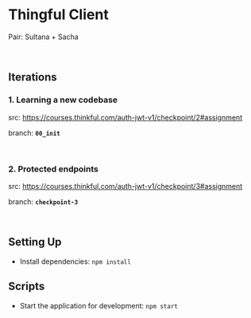 # Thingful Client

Pair: Sultana + Sacha

<br />

## Iterations

### 1. Learning a new codebase 
src: https://courses.thinkful.com/auth-jwt-v1/checkpoint/2#assignment

branch: **`00_init`**

<br />

### 2. Protected endpoints 
src: https://courses.thinkful.com/auth-jwt-v1/checkpoint/3#assignment

branch: **`checkpoint-3`**

<br />

## Setting Up

- Install dependencies: `npm install`

## Scripts

- Start the application for development: `npm start`
